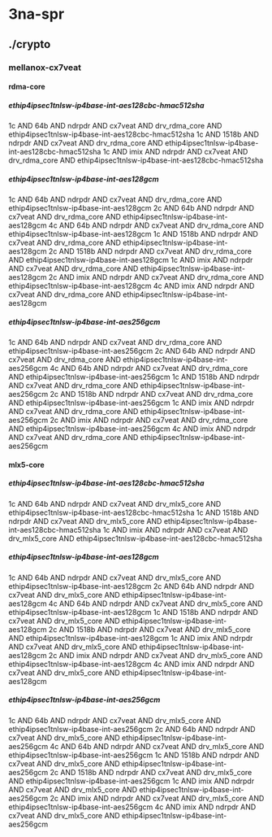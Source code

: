 # 3na-spr
## ./crypto
### mellanox-cx7veat
#### rdma-core
##### ethip4ipsec1tnlsw-ip4base-int-aes128cbc-hmac512sha
1c AND 64b AND ndrpdr AND cx7veat AND drv_rdma_core AND ethip4ipsec1tnlsw-ip4base-int-aes128cbc-hmac512sha
1c AND 1518b AND ndrpdr AND cx7veat AND drv_rdma_core AND ethip4ipsec1tnlsw-ip4base-int-aes128cbc-hmac512sha
1c AND imix AND ndrpdr AND cx7veat AND drv_rdma_core AND ethip4ipsec1tnlsw-ip4base-int-aes128cbc-hmac512sha
##### ethip4ipsec1tnlsw-ip4base-int-aes128gcm
1c AND 64b AND ndrpdr AND cx7veat AND drv_rdma_core AND ethip4ipsec1tnlsw-ip4base-int-aes128gcm
2c AND 64b AND ndrpdr AND cx7veat AND drv_rdma_core AND ethip4ipsec1tnlsw-ip4base-int-aes128gcm
4c AND 64b AND ndrpdr AND cx7veat AND drv_rdma_core AND ethip4ipsec1tnlsw-ip4base-int-aes128gcm
1c AND 1518b AND ndrpdr AND cx7veat AND drv_rdma_core AND ethip4ipsec1tnlsw-ip4base-int-aes128gcm
2c AND 1518b AND ndrpdr AND cx7veat AND drv_rdma_core AND ethip4ipsec1tnlsw-ip4base-int-aes128gcm
1c AND imix AND ndrpdr AND cx7veat AND drv_rdma_core AND ethip4ipsec1tnlsw-ip4base-int-aes128gcm
2c AND imix AND ndrpdr AND cx7veat AND drv_rdma_core AND ethip4ipsec1tnlsw-ip4base-int-aes128gcm
4c AND imix AND ndrpdr AND cx7veat AND drv_rdma_core AND ethip4ipsec1tnlsw-ip4base-int-aes128gcm
##### ethip4ipsec1tnlsw-ip4base-int-aes256gcm
1c AND 64b AND ndrpdr AND cx7veat AND drv_rdma_core AND ethip4ipsec1tnlsw-ip4base-int-aes256gcm
2c AND 64b AND ndrpdr AND cx7veat AND drv_rdma_core AND ethip4ipsec1tnlsw-ip4base-int-aes256gcm
4c AND 64b AND ndrpdr AND cx7veat AND drv_rdma_core AND ethip4ipsec1tnlsw-ip4base-int-aes256gcm
1c AND 1518b AND ndrpdr AND cx7veat AND drv_rdma_core AND ethip4ipsec1tnlsw-ip4base-int-aes256gcm
2c AND 1518b AND ndrpdr AND cx7veat AND drv_rdma_core AND ethip4ipsec1tnlsw-ip4base-int-aes256gcm
1c AND imix AND ndrpdr AND cx7veat AND drv_rdma_core AND ethip4ipsec1tnlsw-ip4base-int-aes256gcm
2c AND imix AND ndrpdr AND cx7veat AND drv_rdma_core AND ethip4ipsec1tnlsw-ip4base-int-aes256gcm
4c AND imix AND ndrpdr AND cx7veat AND drv_rdma_core AND ethip4ipsec1tnlsw-ip4base-int-aes256gcm
#### mlx5-core
##### ethip4ipsec1tnlsw-ip4base-int-aes128cbc-hmac512sha
1c AND 64b AND ndrpdr AND cx7veat AND drv_mlx5_core AND ethip4ipsec1tnlsw-ip4base-int-aes128cbc-hmac512sha
1c AND 1518b AND ndrpdr AND cx7veat AND drv_mlx5_core AND ethip4ipsec1tnlsw-ip4base-int-aes128cbc-hmac512sha
1c AND imix AND ndrpdr AND cx7veat AND drv_mlx5_core AND ethip4ipsec1tnlsw-ip4base-int-aes128cbc-hmac512sha
##### ethip4ipsec1tnlsw-ip4base-int-aes128gcm
1c AND 64b AND ndrpdr AND cx7veat AND drv_mlx5_core AND ethip4ipsec1tnlsw-ip4base-int-aes128gcm
2c AND 64b AND ndrpdr AND cx7veat AND drv_mlx5_core AND ethip4ipsec1tnlsw-ip4base-int-aes128gcm
4c AND 64b AND ndrpdr AND cx7veat AND drv_mlx5_core AND ethip4ipsec1tnlsw-ip4base-int-aes128gcm
1c AND 1518b AND ndrpdr AND cx7veat AND drv_mlx5_core AND ethip4ipsec1tnlsw-ip4base-int-aes128gcm
2c AND 1518b AND ndrpdr AND cx7veat AND drv_mlx5_core AND ethip4ipsec1tnlsw-ip4base-int-aes128gcm
1c AND imix AND ndrpdr AND cx7veat AND drv_mlx5_core AND ethip4ipsec1tnlsw-ip4base-int-aes128gcm
2c AND imix AND ndrpdr AND cx7veat AND drv_mlx5_core AND ethip4ipsec1tnlsw-ip4base-int-aes128gcm
4c AND imix AND ndrpdr AND cx7veat AND drv_mlx5_core AND ethip4ipsec1tnlsw-ip4base-int-aes128gcm
##### ethip4ipsec1tnlsw-ip4base-int-aes256gcm
1c AND 64b AND ndrpdr AND cx7veat AND drv_mlx5_core AND ethip4ipsec1tnlsw-ip4base-int-aes256gcm
2c AND 64b AND ndrpdr AND cx7veat AND drv_mlx5_core AND ethip4ipsec1tnlsw-ip4base-int-aes256gcm
4c AND 64b AND ndrpdr AND cx7veat AND drv_mlx5_core AND ethip4ipsec1tnlsw-ip4base-int-aes256gcm
1c AND 1518b AND ndrpdr AND cx7veat AND drv_mlx5_core AND ethip4ipsec1tnlsw-ip4base-int-aes256gcm
2c AND 1518b AND ndrpdr AND cx7veat AND drv_mlx5_core AND ethip4ipsec1tnlsw-ip4base-int-aes256gcm
1c AND imix AND ndrpdr AND cx7veat AND drv_mlx5_core AND ethip4ipsec1tnlsw-ip4base-int-aes256gcm
2c AND imix AND ndrpdr AND cx7veat AND drv_mlx5_core AND ethip4ipsec1tnlsw-ip4base-int-aes256gcm
4c AND imix AND ndrpdr AND cx7veat AND drv_mlx5_core AND ethip4ipsec1tnlsw-ip4base-int-aes256gcm
